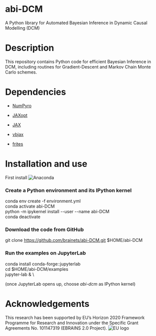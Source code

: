 # abi-DCM
A Python library for Automated Bayesian Inference in Dynamic Causal Modelling (DCM)

# Description

This repository contains Python code for efficient Bayesian Inference in DCM, including routines for Gradient-Descent and Markov Chain Monte Carlo schemes.

# Dependencies

- [NumPyro](https://num.pyro.ai/)

- [JAXopt](https://jaxopt.github.io)

- [JAX](https://docs.jax.dev/en/latest/)

- [vbjax](https://github.com/ins-amu/vbjax)

- [frites](https://brainets.github.io/frites/)

# Installation and use

First install ![Anaconda](https://www.anaconda.com/docs/main)

### Create a Python environment and its IPython kernel
conda env create -f environment.yml \
conda activate abi-DCM \
python -m ipykernel install --user --name abi-DCM \
conda deactivate

### Download the code from GitHub
git clone https://github.com/brainets/abi-DCM.git $HOME/abi-DCM

### Run the examples on JupyterLab
conda install conda-forge::jupyterlab \
cd $HOME/abi-DCM/examples \
jupyter-lab & \

(once JupyterLab opens up, choose *abi-dcm* as IPython kernel)

# Acknowledgements

This research has been supported by EU’s Horizon 2020 Framework Programme for Research and Innovation under the Specific Grant Agreements No. 101147319 (EBRAINS 2.0 Project).
![EU logo](./eu_logo.jpg)
